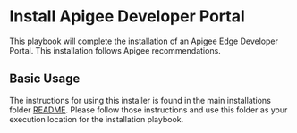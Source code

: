 # Install Apigee Developer Portal

This playbook will complete the installation of an Apigee Edge Developer Portal. This installation follows Apigee 
recommendations.  

## Basic Usage

The instructions for using this installer is found in the main installations folder [README](../README.md). Please follow
those instructions and use this folder as your execution location for the installation playbook.
